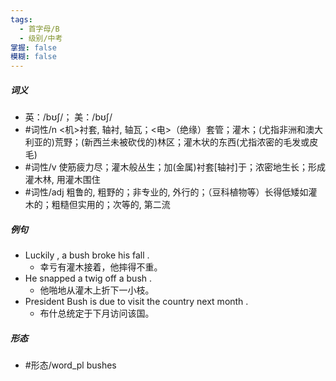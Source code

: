 ```yaml
---
tags:
  - 首字母/B
  - 级别/中考
掌握: false
模糊: false
---
```

##### 词义
- 英：/bʊʃ/； 美：/bʊʃ/
- #词性/n  <机>衬套, 轴衬, 轴瓦；<电>（绝缘）套管；灌木；(尤指非洲和澳大利亚的)荒野；(新西兰未被砍伐的)林区；灌木状的东西(尤指浓密的毛发或皮毛)
- #词性/v  使筋疲力尽；灌木般丛生；加(金属)衬套[轴衬]于；浓密地生长；形成灌木林, 用灌木围住
- #词性/adj  粗鲁的, 粗野的；非专业的, 外行的；（豆科植物等）长得低矮如灌木的；粗糙但实用的；次等的, 第二流
##### 例句
- Luckily , a bush broke his fall .
	- 幸亏有灌木接着，他摔得不重。
- He snapped a twig off a bush .
	- 他啪地从灌木上折下一小枝。
- President Bush is due to visit the country next month .
	- 布什总统定于下月访问该国。
##### 形态
- #形态/word_pl bushes
